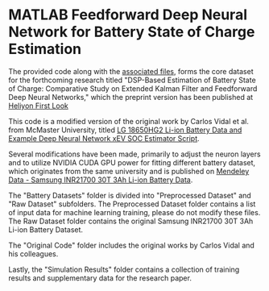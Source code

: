 # MATLAB Feedforward Deep Neural Network for Battery State of Charge Estimation

The provided code along with the [associated files](https://github.com/ghanrabban/MATLAB-Extended-Kalman-Filter-for-EV-Battery), forms the core dataset for the forthcoming research titled "DSP-Based Estimation of Battery State of Charge: Comparative Study on Extended Kalman Filter and Feedforward Deep Neural Networks," which the preprint version has been published at [Heliyon First Look](https://dx.doi.org/10.2139/ssrn.4881808)

This code is a modified version of the original work by Carlos Vidal et al. from McMaster University, titled [LG 18650HG2 Li-ion Battery Data and Example Deep Neural Network xEV SOC Estimator Script](https://doi.org/10.17632/cp3473x7xv.3).

Several modifications have been made, primarily to adjust the neuron layers and to utilize NVIDIA CUDA GPU power for fitting different battery dataset, which originates from the same university and is published on [Mendeley Data - Samsung INR21700 30T 3Ah Li-ion Battery Data](https://data.mendeley.com/datasets/9xyvy2njj3/1).

The "Battery Datasets" folder is divided into "Preprocessed Dataset" and "Raw Dataset" subfolders. The Preprocessed Dataset folder contains a list of input data for machine learning training, please do not modify these files. The Raw Dataset folder contains the original Samsung INR21700 30T 3Ah Li-ion Battery Dataset.

The "Original Code" folder includes the original works by Carlos Vidal and his colleagues.

Lastly, the "Simulation Results" folder contains a collection of training results and supplementary data for the research paper.
